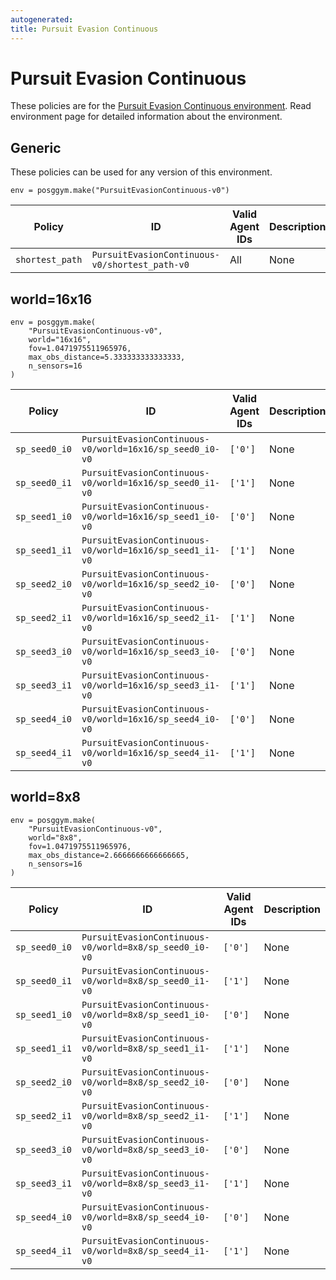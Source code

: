 ```yaml
---
autogenerated:
title: Pursuit Evasion Continuous
---
```


# Pursuit Evasion Continuous

These policies are for the <a href='../../../environments/continuous/pursuit_evasion_continuous'>Pursuit Evasion Continuous environment</a>. Read environment page for detailed information about the environment.

## Generic
These policies can be used for any version of this environment.



```
env = posggym.make("PursuitEvasionContinuous-v0")
```


| Policy | ID | Valid Agent IDs | Description |
|---|---|---|---|
| `shortest_path` | `PursuitEvasionContinuous-v0/shortest_path-v0` | All | None |
## world=16x16

```
env = posggym.make(
    "PursuitEvasionContinuous-v0",
    world="16x16",
    fov=1.0471975511965976,
    max_obs_distance=5.333333333333333,
    n_sensors=16
)
```


| Policy | ID | Valid Agent IDs | Description |
|---|---|---|---|
| `sp_seed0_i0` | `PursuitEvasionContinuous-v0/world=16x16/sp_seed0_i0-v0` | `['0']` | None |
| `sp_seed0_i1` | `PursuitEvasionContinuous-v0/world=16x16/sp_seed0_i1-v0` | `['1']` | None |
| `sp_seed1_i0` | `PursuitEvasionContinuous-v0/world=16x16/sp_seed1_i0-v0` | `['0']` | None |
| `sp_seed1_i1` | `PursuitEvasionContinuous-v0/world=16x16/sp_seed1_i1-v0` | `['1']` | None |
| `sp_seed2_i0` | `PursuitEvasionContinuous-v0/world=16x16/sp_seed2_i0-v0` | `['0']` | None |
| `sp_seed2_i1` | `PursuitEvasionContinuous-v0/world=16x16/sp_seed2_i1-v0` | `['1']` | None |
| `sp_seed3_i0` | `PursuitEvasionContinuous-v0/world=16x16/sp_seed3_i0-v0` | `['0']` | None |
| `sp_seed3_i1` | `PursuitEvasionContinuous-v0/world=16x16/sp_seed3_i1-v0` | `['1']` | None |
| `sp_seed4_i0` | `PursuitEvasionContinuous-v0/world=16x16/sp_seed4_i0-v0` | `['0']` | None |
| `sp_seed4_i1` | `PursuitEvasionContinuous-v0/world=16x16/sp_seed4_i1-v0` | `['1']` | None |
## world=8x8

```
env = posggym.make(
    "PursuitEvasionContinuous-v0",
    world="8x8",
    fov=1.0471975511965976,
    max_obs_distance=2.6666666666666665,
    n_sensors=16
)
```


| Policy | ID | Valid Agent IDs | Description |
|---|---|---|---|
| `sp_seed0_i0` | `PursuitEvasionContinuous-v0/world=8x8/sp_seed0_i0-v0` | `['0']` | None |
| `sp_seed0_i1` | `PursuitEvasionContinuous-v0/world=8x8/sp_seed0_i1-v0` | `['1']` | None |
| `sp_seed1_i0` | `PursuitEvasionContinuous-v0/world=8x8/sp_seed1_i0-v0` | `['0']` | None |
| `sp_seed1_i1` | `PursuitEvasionContinuous-v0/world=8x8/sp_seed1_i1-v0` | `['1']` | None |
| `sp_seed2_i0` | `PursuitEvasionContinuous-v0/world=8x8/sp_seed2_i0-v0` | `['0']` | None |
| `sp_seed2_i1` | `PursuitEvasionContinuous-v0/world=8x8/sp_seed2_i1-v0` | `['1']` | None |
| `sp_seed3_i0` | `PursuitEvasionContinuous-v0/world=8x8/sp_seed3_i0-v0` | `['0']` | None |
| `sp_seed3_i1` | `PursuitEvasionContinuous-v0/world=8x8/sp_seed3_i1-v0` | `['1']` | None |
| `sp_seed4_i0` | `PursuitEvasionContinuous-v0/world=8x8/sp_seed4_i0-v0` | `['0']` | None |
| `sp_seed4_i1` | `PursuitEvasionContinuous-v0/world=8x8/sp_seed4_i1-v0` | `['1']` | None |
